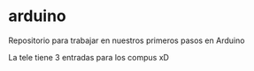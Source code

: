 arduino
=======

Repositorio para trabajar en nuestros primeros pasos en Arduino 

La tele tiene 3 entradas para los compus xD
